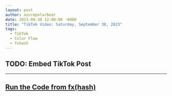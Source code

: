```yaml
---
layout: post
author: azurepolarbear
date: 2023-09-30 12:00:00 -0000
title: "TikTok Video: Saturday, September 30, 2023"
tags:
  - TikTok
  - Color Flow
  - fxhash
---
```


## TODO: Embed TikTok Post


----


## <a href="https://gateway.fxhash2.xyz/ipfs/QmPedWAC1hY8RHXhwzzdkKrj9vBh4fxVW3aVLX6t1V9oDg/?fxhash=ooHcJncnPKUzHoU2W1Jv1UmzfKQZp3RmKGuJGFu4cg2sanAwHWn&fxiteration=84" target="_blank" rel="noopener noreferrer">Run the Code from fx(hash)</a>
